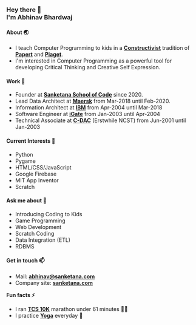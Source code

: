 <!--
**sanketana/sanketana** is a ✨ _special_ ✨ repository because its `README.md` (this file) appears on your GitHub profile.

Here are some ideas to get you started:

- 🔭 I’m currently working on ...
- 🌱 I’m currently learning ...
- 👯 I’m looking to collaborate on ...
- 🤔 I’m looking for help with ...
- 💬 Ask me about ...
- 📫 How to reach me: ...
- 😄 Pronouns: ...
- ⚡ Fun fact: ...
-->
<h3>
  Hey there 👋<br>
  I'm Abhinav Bhardwaj
</h3>

#### About 🌏
- I teach Computer Programming to kids in a **[Constructivist](https://en.wikipedia.org/wiki/Constructivism_(philosophy_of_education))** tradition of **[Papert](http://papert.org/)** and **[Piaget](https://en.wikipedia.org/wiki/Jean_Piaget)**.
- I'm interested in Computer Programming as a powerful tool for developing Critical Thinking and Creative Self Expression.

#### Work 🔭
- Founder at **[Sanketana School of Code](https://www.sanketana.com)** since 2020.
- Lead Data Architect at **[Maersk](https://www.maersk.com)** from Mar-2018 until Feb-2020.
- Information Architect at **[IBM](https://www.IBM.com)** from Apr-2004 until Mar-2018
- Software Engineer at **[iGate](https://www.igatepatni.com)** from Jan-2003 until Apr-2004
- Technical Associate at **[C-DAC](https://www.cdac.in)** (Erstwhile NCST) from Jun-2001 until Jan-2003

#### Current Interests 🌱
- Python
- Pygame
- HTML/CSS/JavaScript
- Google Firebase
- MIT App Inventor
- Scratch

#### Ask me about 💬
- Introducing Coding to Kids
- Game Programming
- Web Development
- Scratch Coding
- Data Integration (ETL)
- RDBMS

#### Get in touch 📫
- Mail: **abhinav@sanketana.com**
- Company site: **[sanketana.com](https://www.sanketana.com)**

**Fun facts ⚡**
- I ran **[TCS 10K](https://tcsworld10k.procam.in/)** marathon under 61 minutes 🏃🏻
- I practice **[Yoga](https://www.ishayoga.org)** everyday 🧘
